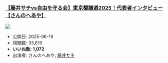 ### [【藤井サチvs自由を守る会】東京都議選2025！代表者インタビュー【さんのへあや】](https://www.youtube.com/watch?v=bEyoq0rx-5U)
[![](https://img.youtube.com/vi/bEyoq0rx-5U/sddefault.jpg)](https://www.youtube.com/watch?v=bEyoq0rx-5U)
-   公開日: 2025-06-19
-   視聴数: 33,816
-   **いいね数: 1,072**
-   出演者: さんのへあや, [藤井サチ](/rehacq_fan/people/藤井サチ "wikilink")

